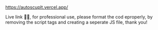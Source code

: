https://autoscuplt.vercel.app/ <br>

Live link ☝🏻, for professional use, please format the cod eproperly, by removing the script tags and creating a seperate JS file, thank you!
